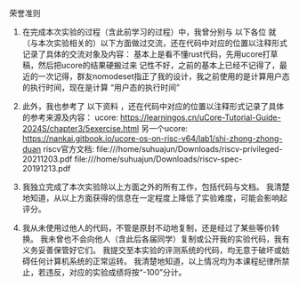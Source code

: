 荣誉准则

1. 在完成本次实验的过程（含此前学习的过程）中，我曾分别与 以下各位 就（与本次实验相关的）以下方面做过交流，还在代码中对应的位置以注释形式记录了具体的交流对象及内容：
基本上是看不懂rust代码，先用ucore打草稿，然后把ucore的结果硬搬过来
记性不好，之前的基本上已经不记得了，最近的一次记得，群友nomodeset指正了我的设计，我之前使用的是计算用户态的执行时间，现在是计算 “用户态的执行时间”

2. 此外，我也参考了 以下资料 ，还在代码中对应的位置以注释形式记录了具体的参考来源及内容：
ucore: https://learningos.cn/uCore-Tutorial-Guide-2024S/chapter3/5exercise.html
另一个ucore: https://nankai.gitbook.io/ucore-os-on-risc-v64/lab1/shi-zhong-zhong-duan
riscv官方文档: file:///home/suhuajun/Downloads/riscv-privileged-20211203.pdf
               file:///home/suhuajun/Downloads/riscv-spec-20191213.pdf

3. 我独立完成了本次实验除以上方面之外的所有工作，包括代码与文档。 我清楚地知道，从以上方面获得的信息在一定程度上降低了实验难度，可能会影响起评分。

4. 我从未使用过他人的代码，不管是原封不动地复制，还是经过了某些等价转换。 我未曾也不会向他人（含此后各届同学）复制或公开我的实验代码，我有义务妥善保管好它们。 我提交至本实验的评测系统的代码，均无意于破坏或妨碍任何计算机系统的正常运转。 我清楚地知道，以上情况均为本课程纪律所禁止，若违反，对应的实验成绩将按“-100”分计。
